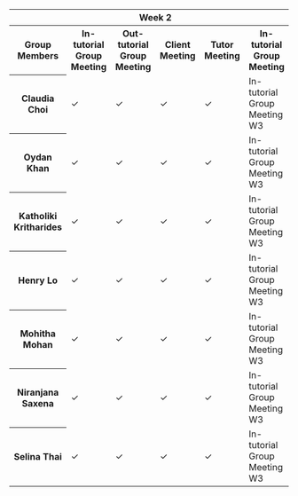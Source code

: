 <table>

<tr>
    <th> </th>
    <th colspan="4"> Week 2 </th>
    <th colspan="4"> Week 3 </th>
    <th colspan="4"> Week 4 </th>
    <th colspan="4"> Week 5 </th>
    <th colspan="4"> Week 6 </th>
    <th colspan="4"> Week 7 </th>
    <th colspan="4"> Week 8 </th>
    <th colspan="4"> Week 9 </th>
    <th colspan="4"> Week 10 </th>
    <th colspan="4"> Week 11 </th>
    <th colspan="4"> Week 12 </th>
</tr>

<tr>
    <th> Group Members </th>
    <th> In-tutorial Group Meeting </th>
    <th> Out-tutorial Group Meeting </th>
    <th> Client Meeting </th>
    <th> Tutor Meeting </th>
    <th> In-tutorial Group Meeting </th>
    <th> Out-tutorial Group Meeting </th>
    <th> Client Meeting </th>
    <th> Tutor Meeting </th>
    <th> In-tutorial Group Meeting </th>
    <th> Out-tutorial Group Meeting </th>
    <th> Client Meeting </th>
    <th> Tutor Meeting </th>
    <th> In-tutorial Group Meeting </th>
    <th> Out-tutorial Group Meeting </th>
    <th> Client Meeting </th>
    <th> Tutor Meeting </th>
    <th> In-tutorial Group Meeting </th>
    <th> Out-tutorial Group Meeting </th>
    <th> Client Meeting </th>
    <th> Tutor Meeting </th>
    <th> In-tutorial Group Meeting </th>
    <th> Out-tutorial Group Meeting </th>
    <th> Client Meeting </th>
    <th> Tutor Meeting </th>
    <th> In-tutorial Group Meeting </th>
    <th> Out-tutorial Group Meeting </th>
    <th> Client Meeting </th>
    <th> Tutor Meeting </th>
    <th> In-tutorial Group Meeting </th>
    <th> Out-tutorial Group Meeting </th>
    <th> Client Meeting </th>
    <th> Tutor Meeting </th>
    <th> In-tutorial Group Meeting </th>
    <th> Out-tutorial Group Meeting </th>
    <th> Client Meeting </th>
    <th> Tutor Meeting </th>
    <th> In-tutorial Group Meeting </th>
    <th> Out-tutorial Group Meeting </th>
    <th> Client Meeting </th>
    <th> Tutor Meeting </th>
    <th> In-tutorial Group Meeting </th>
    <th> Out-tutorial Group Meeting </th>
    <th> Client Meeting </th>
    <th> Tutor Meeting </th>
    <th> In-tutorial Group Meeting </th>
    <th> Out-tutorial Group Meeting </th>
    <th> Client Meeting </th>
    <th> Tutor Meeting </th>
</tr>

<tr>
    <th> Claudia Choi </th>
    <td> &#10003; </td>
    <td> &#10003; </td>
    <td> &#10003;</td>
    <td> &#10003;</td>
    <td> In-tutorial Group Meeting W3</td>
    <td> &#10003;</td>
    <td> &#10003;</td>
    <td> Tutor Meeting W3</td>
    <td> In-tutorial Group Meeting W4</td>
    <td> Out-tutorial Group Meeting W4</td>
    <td> Client Meeting W4</td>
    <td> Tutor Meeting W4</td>
    <td> In-tutorial Group Meeting W5</td>
    <td> Out-tutorial Group Meeting W5</td>
    <td> Client Meeting W5</td>
    <td> Tutor Meeting W5</td>
    <td> In-tutorial Group Meeting W6</td>
    <td> Out-tutorial Group Meeting W6</td>
    <td> Client Meeting W6</td>
    <td> Tutor Meeting W6</td>
    <td> In-tutorial Group Meeting W7</td>
    <td> Out-tutorial Group Meeting W7</td>
    <td> Client Meeting W7</td>
    <td> Tutor Meeting W7</td>
    <td> In-tutorial Group Meeting W8</td>
    <td> Out-tutorial Group Meeting W8</td>
    <td> Client Meeting W8</td>
    <td> Tutor Meeting W8</td>
    <td> In-tutorial Group Meeting W9</td>
    <td> Out-tutorial Group Meeting W9</td>
    <td> Client Meeting W9</td>
    <td> Tutor Meeting W9</td>
    <td> In-tutorial Group Meeting W10</td>
    <td> Out-tutorial Group Meeting W10</td>
    <td> Client Meeting W10</td>
    <td> Tutor Meeting W10</td>
    <td> In-tutorial Group Meeting W11</td>
    <td> Out-tutorial Group Meeting W11</td>
    <td> Client Meeting W11</td>
    <td> Tutor Meeting W11</td>
    <td> In-tutorial Group Meeting W12</td>
    <td> Out-tutorial Group Meeting W12</td>
    <td> Client Meeting W12</td>
    <td> Tutor Meeting W12</td>
    <td> In-tutorial Group Meeting W13</td>
    <td> Out-tutorial Group Meeting v</td>
    <td> Client Meeting W13</td>
    <td> Tutor Meeting W13</td>
</tr>

<tr>
    <th> Oydan Khan </th>
    <td> &#10003;</td>
    <td> &#10003;</td>
    <td> &#10003;</td>
    <td> &#10003;</td>
    <td> In-tutorial Group Meeting W3</td>
    <td> &#10003;</td>
    <td> &#10003;</td>
    <td> Tutor Meeting W3</td>
    <td> In-tutorial Group Meeting W4</td>
    <td> Out-tutorial Group Meeting W4</td>
    <td> Client Meeting W4</td>
    <td> Tutor Meeting W4</td>
    <td> In-tutorial Group Meeting W5</td>
    <td> Out-tutorial Group Meeting W5</td>
    <td> Client Meeting W5</td>
    <td> Tutor Meeting W5</td>
    <td> In-tutorial Group Meeting W6</td>
    <td> Out-tutorial Group Meeting W6</td>
    <td> Client Meeting W6</td>
    <td> Tutor Meeting W6</td>
    <td> In-tutorial Group Meeting W7</td>
    <td> Out-tutorial Group Meeting W7</td>
    <td> Client Meeting W7</td>
    <td> Tutor Meeting W7</td>
    <td> In-tutorial Group Meeting W8</td>
    <td> Out-tutorial Group Meeting W8</td>
    <td> Client Meeting W8</td>
    <td> Tutor Meeting W8</td>
    <td> In-tutorial Group Meeting W9</td>
    <td> Out-tutorial Group Meeting W9</td>
    <td> Client Meeting W9</td>
    <td> Tutor Meeting W9</td>
    <td> In-tutorial Group Meeting W10</td>
    <td> Out-tutorial Group Meeting W10</td>
    <td> Client Meeting W10</td>
    <td> Tutor Meeting W10</td>
    <td> In-tutorial Group Meeting W11</td>
    <td> Out-tutorial Group Meeting W11</td>
    <td> Client Meeting W11</td>
    <td> Tutor Meeting W11</td>
    <td> In-tutorial Group Meeting W12</td>
    <td> Out-tutorial Group Meeting W12</td>
    <td> Client Meeting W12</td>
    <td> Tutor Meeting W12</td>
    <td> In-tutorial Group Meeting W13</td>
    <td> Out-tutorial Group Meeting v</td>
    <td> Client Meeting W13</td>
    <td> Tutor Meeting W13</td>
</tr>

<tr>
    <th> Katholiki Kritharides </th>
    <td> &#10003;</td>
    <td> &#10003;</td>
    <td> &#10003;</td>
    <td> &#10003;</td>
    <td> In-tutorial Group Meeting W3</td>
    <td> &#10003;</td>
    <td> &#10003;</td>
    <td> Tutor Meeting W3</td>
    <td> In-tutorial Group Meeting W4</td>
    <td> Out-tutorial Group Meeting W4</td>
    <td> Client Meeting W4</td>
    <td> Tutor Meeting W4</td>
    <td> In-tutorial Group Meeting W5</td>
    <td> Out-tutorial Group Meeting W5</td>
    <td> Client Meeting W5</td>
    <td> Tutor Meeting W5</td>
    <td> In-tutorial Group Meeting W6</td>
    <td> Out-tutorial Group Meeting W6</td>
    <td> Client Meeting W6</td>
    <td> Tutor Meeting W6</td>
    <td> In-tutorial Group Meeting W7</td>
    <td> Out-tutorial Group Meeting W7</td>
    <td> Client Meeting W7</td>
    <td> Tutor Meeting W7</td>
    <td> In-tutorial Group Meeting W8</td>
    <td> Out-tutorial Group Meeting W8</td>
    <td> Client Meeting W8</td>
    <td> Tutor Meeting W8</td>
    <td> In-tutorial Group Meeting W9</td>
    <td> Out-tutorial Group Meeting W9</td>
    <td> Client Meeting W9</td>
    <td> Tutor Meeting W9</td>
    <td> In-tutorial Group Meeting W10</td>
    <td> Out-tutorial Group Meeting W10</td>
    <td> Client Meeting W10</td>
    <td> Tutor Meeting W10</td>
    <td> In-tutorial Group Meeting W11</td>
    <td> Out-tutorial Group Meeting W11</td>
    <td> Client Meeting W11</td>
    <td> Tutor Meeting W11</td>
    <td> In-tutorial Group Meeting W12</td>
    <td> Out-tutorial Group Meeting W12</td>
    <td> Client Meeting W12</td>
    <td> Tutor Meeting W12</td>
    <td> In-tutorial Group Meeting W13</td>
    <td> Out-tutorial Group Meeting v</td>
    <td> Client Meeting W13</td>
    <td> Tutor Meeting W13</td>
</tr>


<tr>
    <th> Henry Lo </th>
    <td> &#10003;</td>
    <td> &#10003;</td>
    <td> &#10003;</td>
    <td> &#10003;</td>
    <td> In-tutorial Group Meeting W3</td>
    <td> &#10003;</td>
    <td> &#10003;</td>
    <td> Tutor Meeting W3</td>
    <td> In-tutorial Group Meeting W4</td>
    <td> Out-tutorial Group Meeting W4</td>
    <td> Client Meeting W4</td>
    <td> Tutor Meeting W4</td>
    <td> In-tutorial Group Meeting W5</td>
    <td> Out-tutorial Group Meeting W5</td>
    <td> Client Meeting W5</td>
    <td> Tutor Meeting W5</td>
    <td> In-tutorial Group Meeting W6</td>
    <td> Out-tutorial Group Meeting W6</td>
    <td> Client Meeting W6</td>
    <td> Tutor Meeting W6</td>
    <td> In-tutorial Group Meeting W7</td>
    <td> Out-tutorial Group Meeting W7</td>
    <td> Client Meeting W7</td>
    <td> Tutor Meeting W7</td>
    <td> In-tutorial Group Meeting W8</td>
    <td> Out-tutorial Group Meeting W8</td>
    <td> Client Meeting W8</td>
    <td> Tutor Meeting W8</td>
    <td> In-tutorial Group Meeting W9</td>
    <td> Out-tutorial Group Meeting W9</td>
    <td> Client Meeting W9</td>
    <td> Tutor Meeting W9</td>
    <td> In-tutorial Group Meeting W10</td>
    <td> Out-tutorial Group Meeting W10</td>
    <td> Client Meeting W10</td>
    <td> Tutor Meeting W10</td>
    <td> In-tutorial Group Meeting W11</td>
    <td> Out-tutorial Group Meeting W11</td>
    <td> Client Meeting W11</td>
    <td> Tutor Meeting W11</td>
    <td> In-tutorial Group Meeting W12</td>
    <td> Out-tutorial Group Meeting W12</td>
    <td> Client Meeting W12</td>
    <td> Tutor Meeting W12</td>
    <td> In-tutorial Group Meeting W13</td>
    <td> Out-tutorial Group Meeting v</td>
    <td> Client Meeting W13</td>
    <td> Tutor Meeting W13</td>
</tr>

<tr>
    <th> Mohitha Mohan </th>
    <td> &#10003;</td>
    <td> &#10003;</td>
    <td> &#10003;</td>
    <td> &#10003;</td>
    <td> In-tutorial Group Meeting W3</td>
    <td> </td>
    <td> </td>
    <td> Tutor Meeting W3</td>
    <td> In-tutorial Group Meeting W4</td>
    <td> Out-tutorial Group Meeting W4</td>
    <td> Client Meeting W4</td>
    <td> Tutor Meeting W4</td>
    <td> In-tutorial Group Meeting W5</td>
    <td> Out-tutorial Group Meeting W5</td>
    <td> Client Meeting W5</td>
    <td> Tutor Meeting W5</td>
    <td> In-tutorial Group Meeting W6</td>
    <td> Out-tutorial Group Meeting W6</td>
    <td> Client Meeting W6</td>
    <td> Tutor Meeting W6</td>
    <td> In-tutorial Group Meeting W7</td>
    <td> Out-tutorial Group Meeting W7</td>
    <td> Client Meeting W7</td>
    <td> Tutor Meeting W7</td>
    <td> In-tutorial Group Meeting W8</td>
    <td> Out-tutorial Group Meeting W8</td>
    <td> Client Meeting W8</td>
    <td> Tutor Meeting W8</td>
    <td> In-tutorial Group Meeting W9</td>
    <td> Out-tutorial Group Meeting W9</td>
    <td> Client Meeting W9</td>
    <td> Tutor Meeting W9</td>
    <td> In-tutorial Group Meeting W10</td>
    <td> Out-tutorial Group Meeting W10</td>
    <td> Client Meeting W10</td>
    <td> Tutor Meeting W10</td>
    <td> In-tutorial Group Meeting W11</td>
    <td> Out-tutorial Group Meeting W11</td>
    <td> Client Meeting W11</td>
    <td> Tutor Meeting W11</td>
    <td> In-tutorial Group Meeting W12</td>
    <td> Out-tutorial Group Meeting W12</td>
    <td> Client Meeting W12</td>
    <td> Tutor Meeting W12</td>
    <td> In-tutorial Group Meeting W13</td>
    <td> Out-tutorial Group Meeting v</td>
    <td> Client Meeting W13</td>
    <td> Tutor Meeting W13</td>
</tr>

<tr>
    <th> Niranjana Saxena </th>
    <td> &#10003;</td>
    <td> &#10003;</td>
    <td> &#10003;</td>
    <td> &#10003;</td>
    <td> In-tutorial Group Meeting W3</td>
    <td> &#10003;</td>
    <td> &#10003;</td>
    <td> Tutor Meeting W3</td>
    <td> In-tutorial Group Meeting W4</td>
    <td> Out-tutorial Group Meeting W4</td>
    <td> Client Meeting W4</td>
    <td> Tutor Meeting W4</td>
    <td> In-tutorial Group Meeting W5</td>
    <td> Out-tutorial Group Meeting W5</td>
    <td> Client Meeting W5</td>
    <td> Tutor Meeting W5</td>
    <td> In-tutorial Group Meeting W6</td>
    <td> Out-tutorial Group Meeting W6</td>
    <td> Client Meeting W6</td>
    <td> Tutor Meeting W6</td>
    <td> In-tutorial Group Meeting W7</td>
    <td> Out-tutorial Group Meeting W7</td>
    <td> Client Meeting W7</td>
    <td> Tutor Meeting W7</td>
    <td> In-tutorial Group Meeting W8</td>
    <td> Out-tutorial Group Meeting W8</td>
    <td> Client Meeting W8</td>
    <td> Tutor Meeting W8</td>
    <td> In-tutorial Group Meeting W9</td>
    <td> Out-tutorial Group Meeting W9</td>
    <td> Client Meeting W9</td>
    <td> Tutor Meeting W9</td>
    <td> In-tutorial Group Meeting W10</td>
    <td> Out-tutorial Group Meeting W10</td>
    <td> Client Meeting W10</td>
    <td> Tutor Meeting W10</td>
    <td> In-tutorial Group Meeting W11</td>
    <td> Out-tutorial Group Meeting W11</td>
    <td> Client Meeting W11</td>
    <td> Tutor Meeting W11</td>
    <td> In-tutorial Group Meeting W12</td>
    <td> Out-tutorial Group Meeting W12</td>
    <td> Client Meeting W12</td>
    <td> Tutor Meeting W12</td>
    <td> In-tutorial Group Meeting W13</td>
    <td> Out-tutorial Group Meeting v</td>
    <td> Client Meeting W13</td>
    <td> Tutor Meeting W13</td>
</tr>

<tr>
    <th> Selina Thai </th>
    <td> &#10003;</td>
    <td> &#10003;</td>
    <td> &#10003;</td>
    <td> &#10003;</td>
    <td> In-tutorial Group Meeting W3</td>
    <td> </td>
    <td> </td>
    <td> Tutor Meeting W3</td>
    <td> In-tutorial Group Meeting W4</td>
    <td> Out-tutorial Group Meeting W4</td>
    <td> Client Meeting W4</td>
    <td> Tutor Meeting W4</td>
    <td> In-tutorial Group Meeting W5</td>
    <td> Out-tutorial Group Meeting W5</td>
    <td> Client Meeting W5</td>
    <td> Tutor Meeting W5</td>
    <td> In-tutorial Group Meeting W6</td>
    <td> Out-tutorial Group Meeting W6</td>
    <td> Client Meeting W6</td>
    <td> Tutor Meeting W6</td>
    <td> In-tutorial Group Meeting W7</td>
    <td> Out-tutorial Group Meeting W7</td>
    <td> Client Meeting W7</td>
    <td> Tutor Meeting W7</td>
    <td> In-tutorial Group Meeting W8</td>
    <td> Out-tutorial Group Meeting W8</td>
    <td> Client Meeting W8</td>
    <td> Tutor Meeting W8</td>
    <td> In-tutorial Group Meeting W9</td>
    <td> Out-tutorial Group Meeting W9</td>
    <td> Client Meeting W9</td>
    <td> Tutor Meeting W9</td>
    <td> In-tutorial Group Meeting W10</td>
    <td> Out-tutorial Group Meeting W10</td>
    <td> Client Meeting W10</td>
    <td> Tutor Meeting W10</td>
    <td> In-tutorial Group Meeting W11</td>
    <td> Out-tutorial Group Meeting W11</td>
    <td> Client Meeting W11</td>
    <td> Tutor Meeting W11</td>
    <td> In-tutorial Group Meeting W12</td>
    <td> Out-tutorial Group Meeting W12</td>
    <td> Client Meeting W12</td>
    <td> Tutor Meeting W12</td>
    <td> In-tutorial Group Meeting W13</td>
    <td> Out-tutorial Group Meeting v</td>
    <td> Client Meeting W13</td>
    <td> Tutor Meeting W13</td>
</tr>



</table>

